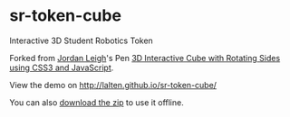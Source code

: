 # sr-token-cube
Interactive 3D Student Robotics Token

Forked from [Jordan Leigh](http://codepen.io/jordizle/)'s Pen [3D Interactive Cube with Rotating Sides using CSS3 and JavaScript](http://codepen.io/jordizle/pen/haIdo/).

View the demo on http://lalten.github.io/sr-token-cube/

You can also [download the zip](https://github.com/lalten/sr-token-cube/archive/gh-pages.zip) to use it offline.

